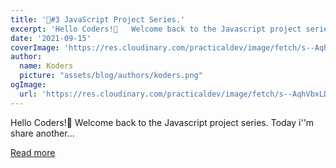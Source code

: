 ```yaml
---
title: '🚀#3 JavaScript Project Series.'
excerpt: 'Hello Coders!👋   Welcome back to the Javascript project series. Today i''m share another...'
date: '2021-09-15'
coverImage: 'https://res.cloudinary.com/practicaldev/image/fetch/s--AqhVbxLD--/c_imagga_scale,f_auto,fl_progressive,h_420,q_auto,w_1000/https://dev-to-uploads.s3.amazonaws.com/uploads/articles/l4lnuhxyalxpjmnk36q0.png'
author:
  name: Koders
  picture: "assets/blog/authors/koders.png"
ogImage:
  url: 'https://res.cloudinary.com/practicaldev/image/fetch/s--AqhVbxLD--/c_imagga_scale,f_auto,fl_progressive,h_420,q_auto,w_1000/https://dev-to-uploads.s3.amazonaws.com/uploads/articles/l4lnuhxyalxpjmnk36q0.png'
---
```


Hello Coders!👋   Welcome back to the Javascript project series. Today i''m share another...

[Read more](https://dev.to/chetan_atrawalkar/3-javascript-project-series-3gfj)
